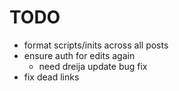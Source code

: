 TODO
===

 - format scripts/inits across all posts
 - ensure auth for edits again
   - need dreija update bug fix
 - fix dead links
